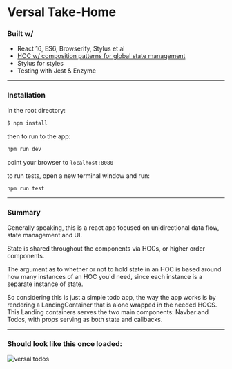 
# Versal Take-Home

### Built w/
- React 16, ES6, Browserify, Stylus et al
- [HOC w/ composition patterns for global state management](https://blog.kentcdodds.com/advanced-react-component-patterns-56af2b74bc5f)
- Stylus for styles
- Testing with Jest & Enzyme

---

### Installation

In the root directory:
```bash
$ npm install
```
then to run to the app:
```bash
npm run dev
```
point your browser to `localhost:8080` 

to run tests, open a new terminal window and run:
```bash
npm run test
```

---


### Summary

Generally speaking, this is a react app focused on unidirectional data flow, state management and UI.

State is shared throughout the components via HOCs, or higher order components.

The argument as to whether or not to hold state in an HOC is based around how many instances of an HOC you'd need, since each instance is a separate instance of state.

So considering this is just a simple todo app, the way the app works is by rendering a LandingContainer that is alone wrapped in the needed HOCS. This Landing containers serves the two main components: Navbar and Todos, with props serving as both state and callbacks.


---

### Should look like this once loaded:

![versal todos](https://s3-us-west-1.amazonaws.com/sj-portfolio/versal.png)
